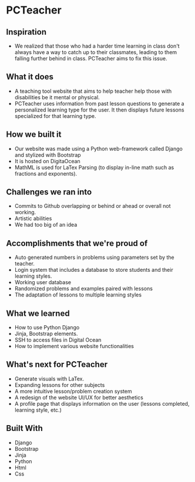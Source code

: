 # PCTeacher

## Inspiration
- We realized that those who had a harder time learning in class don't always have a way to catch up to their classmates, leading to them falling further behind in class. PCTeacher aims to fix this issue.

## What it does
- A teaching tool website that aims to help teacher help those with disabilities be it mental or physical.
- PCTeacher uses information from past lesson questions to generate a personalized learning type for the user. It then displays future lessons specialized for that learning type.

## How we built it
- Our website was made using a Python web-framework called Django and stylized with Bootstrap
- It is hosted on DigitaOcean
- MathML is used for LaTex Parsing (to display in-line math such as fractions and exponents).

## Challenges we ran into
- Commits to Github overlapping or behind or ahead or overall not working.
- Artistic abilities
- We had too big of an idea

## Accomplishments that we're proud of
- Auto generated numbers in problems using parameters set by the teacher.
- Login system that includes a database to store students and their learning styles.
- Working user database
- Randomized problems and examples paired with lessons
- The adaptation of lessons to multiple learning styles

## What we learned
- How to use Python Django
- Jinja, Bootstrap elements.
- SSH to access files in Digital Ocean
- How to implement various website functionalities

## What's next for PCTeacher
- Generate visuals with LaTex.
- Expanding lessons for other subjects
- A more intuitive lesson/problem creation system
- A redesign of the website UI/UX for better aesthetics
- A profile page that displays information on the user (lessons completed, learning style, etc.)

## Built With
- Django
- Bootstrap
- Jinja
- Python
- Html
- Css